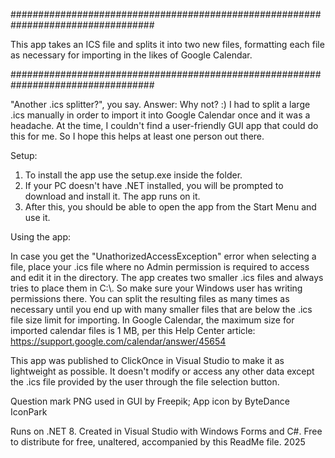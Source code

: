 ##################################################################################

This app takes an ICS file and splits it into two new files, 
formatting each file as necessary for importing in the likes of Google Calendar. 

##################################################################################

"Another .ics splitter?", you say.
Answer: Why not? :) I had to split a large .ics manually in order to import it into
Google Calendar once and it was a headache. At the time, I couldn't find a user-friendly
GUI app that could do this for me. So I hope this helps at least one person out there. 

Setup:

1. To install the app use the setup.exe inside the folder.
2. If your PC doesn't have .NET installed, you will be prompted to download and install it. 
The app runs on it.
3. After this, you should be able to open the app from the Start Menu and use it.

Using the app:

In case you get the "UnathorizedAccessException" error when selecting a file, 
place your .ics file where no Admin permission is required to access and edit it in the directory.
The app creates two smaller .ics files and always tries to place them in C:\\. 
So make sure your Windows user has writing permissions there.
You can split the resulting files as many times as necessary until you end up with many smaller
files that are below the .ics file size limit for importing. In Google Calendar, the maximum size
for imported calendar files is 1 MB, per this Help Center article: https://support.google.com/calendar/answer/45654



This app was published to ClickOnce in Visual Studio to make it as lightweight as possible.
It doesn't modify or access any other data except the .ics file provided by the user 
through the file selection button.


Question mark PNG used in GUI by Freepik;
App icon by ByteDance IconPark

Runs on .NET 8. Created in Visual Studio with Windows Forms and C#.
Free to distribute for free, unaltered, accompanied by this ReadMe file.
2025
